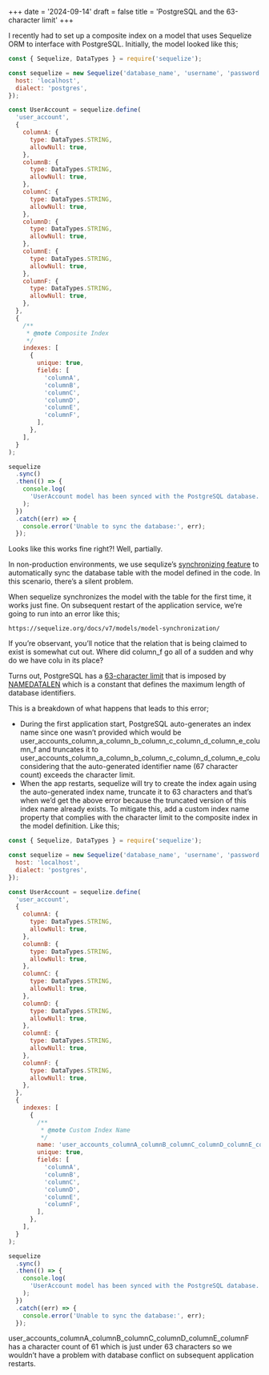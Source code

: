 +++
date = '2024-09-14'
draft = false
title = 'PostgreSQL and the 63-character limit'
+++

I recently had to set up a composite index on a model that uses Sequelize ORM to interface with PostgreSQL. Initially, the model looked like this;

```js
const { Sequelize, DataTypes } = require('sequelize');

const sequelize = new Sequelize('database_name', 'username', 'password', {
  host: 'localhost',
  dialect: 'postgres',
});

const UserAccount = sequelize.define(
  'user_account',
  {
    columnA: {
      type: DataTypes.STRING,
      allowNull: true,
    },
    columnB: {
      type: DataTypes.STRING,
      allowNull: true,
    },
    columnC: {
      type: DataTypes.STRING,
      allowNull: true,
    },
    columnD: {
      type: DataTypes.STRING,
      allowNull: true,
    },
    columnE: {
      type: DataTypes.STRING,
      allowNull: true,
    },
    columnF: {
      type: DataTypes.STRING,
      allowNull: true,
    },
  },
  {
    /**
     * @note Composite Index
     */
    indexes: [
      {
        unique: true,
        fields: [
          'columnA',
          'columnB',
          'columnC',
          'columnD',
          'columnE',
          'columnF',
        ],
      },
    ],
  }
);

sequelize
  .sync()
  .then(() => {
    console.log(
      'UserAccount model has been synced with the PostgreSQL database.'
    );
  })
  .catch((err) => {
    console.error('Unable to sync the database:', err);
  });
```

Looks like this works fine right?! Well, partially.

In non-production environments, we use sequlize’s [synchronizing feature](https://sequelize.org/docs/v7/models/model-synchronization/) to automatically sync the database table with the model defined in the code. In this scenario, there’s a silent problem.

When sequelize synchronizes the model with the table for the first time, it works just fine. On subsequent restart of the application service, we’re going to run into an error like this;

```
https://sequelize.org/docs/v7/models/model-synchronization/
```

If you’re observant, you’ll notice that the relation that is being claimed to exist is somewhat cut out. Where did column_f go all of a sudden and why do we have colu in its place?

Turns out, PostgreSQL has a [63-character limit](https://www.postgresql.org/docs/current/sql-syntax-lexical.html#SQL-SYNTAX-IDENTIFIERS:~:text=The%20system%20uses%20no%20more%20than%20NAMEDATALEN%2D1) that is imposed by [NAMEDATALEN](https://pgpedia.info/n/NAMEDATALEN.html) which is a constant that defines the maximum length of database identifiers.

This is a breakdown of what happens that leads to this error;

* During the first application start, PostgreSQL auto-generates an index name since one wasn’t provided which would be user_accounts_column_a_column_b_column_c_column_d_column_e_column_f and truncates it to user_accounts_column_a_column_b_column_c_column_d_column_e_colu considering that the auto-generated identifier name (67 character count) exceeds the character limit.
* When the app restarts, sequelize will try to create the index again using the auto-generated index name, truncate it to 63 characters and that’s when we’d get the above error because the truncated version of this index name already exists.
To mitigate this, add a custom index name property that complies with the character limit to the composite index in the model definition. Like this;

```js
const { Sequelize, DataTypes } = require('sequelize');

const sequelize = new Sequelize('database_name', 'username', 'password', {
  host: 'localhost',
  dialect: 'postgres',
});

const UserAccount = sequelize.define(
  'user_account',
  {
    columnA: {
      type: DataTypes.STRING,
      allowNull: true,
    },
    columnB: {
      type: DataTypes.STRING,
      allowNull: true,
    },
    columnC: {
      type: DataTypes.STRING,
      allowNull: true,
    },
    columnD: {
      type: DataTypes.STRING,
      allowNull: true,
    },
    columnE: {
      type: DataTypes.STRING,
      allowNull: true,
    },
    columnF: {
      type: DataTypes.STRING,
      allowNull: true,
    },
  },
  {
    indexes: [
      {
        /**
         * @note Custom Index Name
         */
        name: 'user_accounts_columnA_columnB_columnC_columnD_columnE_columnF',
        unique: true,
        fields: [
          'columnA',
          'columnB',
          'columnC',
          'columnD',
          'columnE',
          'columnF',
        ],
      },
    ],
  }
);

sequelize
  .sync()
  .then(() => {
    console.log(
      'UserAccount model has been synced with the PostgreSQL database.'
    );
  })
  .catch((err) => {
    console.error('Unable to sync the database:', err);
  });
```

user_accounts_columnA_columnB_columnC_columnD_columnE_columnF has a character count of 61 which is just under 63 characters so we wouldn’t have a problem with database conflict on subsequent application restarts.
